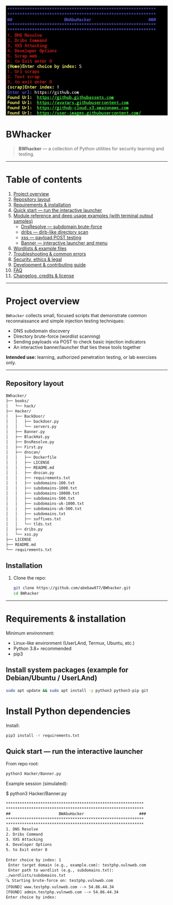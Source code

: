 ![Description](https://github.com/abebaw977/BWhacker/blob/main/Screenshot_20250815_161616_UserLAnd.jpg)
# BWhacker

> **BWhacker** — a collection of Python utilities for security learning and testing.

---

# Table of contents

1. [Project overview](#project-overview)  
2. [Repository layout](#repository-layout)  
3. [Requirements & installation](#requirements--installation)  
4. [Quick start — run the interactive launcher](#quick-start---run-the-interactive-launcher)  
5. [Module reference and deep usage examples (with terminal output samples)](#module-reference-and-deep-usage-examples-with-terminal-output-samples)  
   - [DnsResolve — subdomain brute-force](#dnsresolve---subdomain-brute-force)  
   - [dribs — dirb-like directory scan](#dribs---dirb-like-directory-scan)  
   - [xss — payload POST testing](#xss---payload-post-testing)  
   - [Banner — interactive launcher and menu](#banner---interactive-launcher-and-menu)  
6. [Wordlists & example files](#wordlists--example-files)  
7. [Troubleshooting & common errors](#troubleshooting--common-errors)  
8. [Security, ethics & legal](#security-ethics--legal)  
9. [Development & contributing guide](#development--contributing-guide)  
10. [FAQ](#faq)  
11. [Changelog, credits & license](#changelog-credits--license)

---

# Project overview

`BWhacker` collects small, focused scripts that demonstrate common reconnaissance and simple injection testing techniques:
- DNS subdomain discovery
- Directory brute-force (wordlist scanning)
- Sending payloads via POST to check basic injection indicators
- An interactive banner/launcher that ties these tools together

**Intended use:** learning, authorized penetration testing, or lab exercises only.

---


## Repository layout

```
BWhacker/
├── books/
│   └── hack/
├── Hacker/
│   ├── BackDoor/
│   │   ├── backdoor.py
│   │   └── servers.py
│   ├── Banner.py
│   ├── BlackHat.py
│   ├── DnsResolve.py
│   ├── First.py
│   ├── dnscan/
│   │   ├── Dockerfile
│   │   ├── LICENSE
│   │   ├── README.md
│   │   ├── dnscan.py
│   │   ├── requirements.txt
│   │   ├── subdomains-100.txt
│   │   ├── subdomains-1000.txt
│   │   ├── subdomains-10000.txt
│   │   ├── subdomains-500.txt
│   │   ├── subdomains-uk-1000.txt
│   │   ├── subdomains-uk-500.txt
│   │   ├── subdomains.txt
│   │   ├── suffixes.txt
│   │   └── tlds.txt
│   ├── dribs.py
│   └── xss.py
├── LICENSE
├── README.md
└── requirements.txt
```
## Installation

1. Clone the repo:
   ```bash
   git clone https://github.com/abebaw977/BWhacker.git
   cd BWhacker
---

# Requirements & installation

Minimum environment:
- Linux-like environment (UserLAnd, Termux, Ubuntu, etc.)
- Python 3.8+ recommended
- pip3

## Install system packages (example for Debian/Ubuntu / UserLAnd)
```bash
sudo apt update && sudo apt install -y python3 python3-pip git
```
# Install Python dependencies
Install:
```bash
pip3 install -r requirements.txt
```
## Quick start — run the interactive launcher

From repo root:
```bash
python3 Hacker/Banner.py
```
Example session (simulated):

$ python3 Hacker/Banner.py
```
************************************************************
************************************************************
##                     BWAbuHacker                        ###
************************************************************
************************************************************
1. DNS Resolve
2. Dribs Command
3. XXS Attacking
4. Developer Options
5. to Exit enter 0

Enter choice by index: 1
 Enter target domain (e.g., example.com): testphp.vulnweb.com
 Enter path to wordlist (e.g., subdomains.txt): ./wordlists/subdomains.txt
🔍 Starting brute-force on: testphp.vulnweb.com
[FOUND] www.testphp.vulnweb.com --> 54.86.44.34
[FOUND] admin.testphp.vulnweb.com --> 54.86.44.34
Enter choice by index:
```
